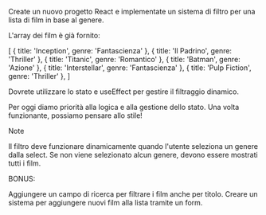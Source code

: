 Create un nuovo progetto React e implementate un sistema di filtro per una lista di film in base al genere.

L'array dei film è già fornito:

[
{ title: 'Inception', genre: 'Fantascienza' },
{ title: 'Il Padrino', genre: 'Thriller' },
{ title: 'Titanic', genre: 'Romantico' },
{ title: 'Batman', genre: 'Azione' },
{ title: 'Interstellar', genre: 'Fantascienza' },
{ title: 'Pulp Fiction', genre: 'Thriller' },
]

Dovrete utilizzare lo stato e useEffect per gestire il filtraggio dinamico.

Per oggi diamo priorità alla logica e alla gestione dello stato. Una volta funzionante, possiamo pensare allo stile!

Note

Il filtro deve funzionare dinamicamente quando l'utente seleziona un genere dalla select.
Se non viene selezionato alcun genere, devono essere mostrati tutti i film.

BONUS:

Aggiungere un campo di ricerca per filtrare i film anche per titolo.
Creare un sistema per aggiungere nuovi film alla lista tramite un form.
